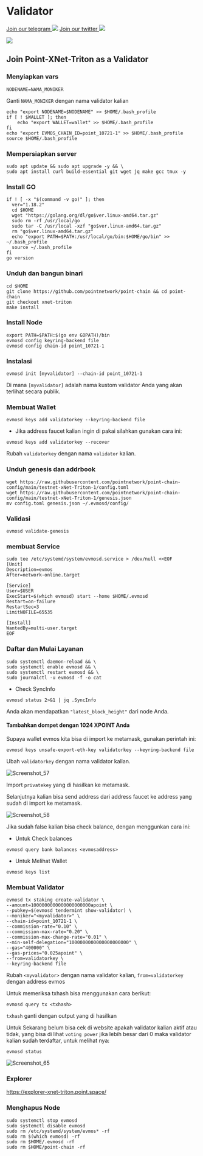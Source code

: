 # Validator

[Join our telegram ![](https://user-images.githubusercontent.com/50621007/183283867-56b4d69f-bc6e-4939-b00a-72aa019d1aea.png)](https://t.me/BeritaCryptoo) [Join our twitter ![](https://user-images.githubusercontent.com/108946833/184274157-08210464-fa03-493d-b01c-2420c67a524f.jpg)](https://twitter.com/BeritaCryptoo)

![](https://user-images.githubusercontent.com/108946833/185566136-53e35398-2c9c-4eb3-99af-b93d150ab885.jpg)

## Join Point-XNet-Triton as a Validator

### Menyiapkan vars

```
NODENAME=NAMA_MONIKER
```

Ganti `NAMA_MONIKER` dengan nama validator kalian

```
echo "export NODENAME=$NODENAME" >> $HOME/.bash_profile
if [ ! $WALLET ]; then
	echo "export WALLET=wallet" >> $HOME/.bash_profile
fi
echo "export EVMOS_CHAIN_ID=point_10721-1" >> $HOME/.bash_profile
source $HOME/.bash_profile
```

### Mempersiapkan server

```
sudo apt update && sudo apt upgrade -y && \
sudo apt install curl build-essential git wget jq make gcc tmux -y
```

### Install GO

```
if ! [ -x "$(command -v go)" ]; then
  ver="1.18.2"
  cd $HOME
  wget "https://golang.org/dl/go$ver.linux-amd64.tar.gz"
  sudo rm -rf /usr/local/go
  sudo tar -C /usr/local -xzf "go$ver.linux-amd64.tar.gz"
  rm "go$ver.linux-amd64.tar.gz"
  echo "export PATH=$PATH:/usr/local/go/bin:$HOME/go/bin" >> ~/.bash_profile
  source ~/.bash_profile
fi
go version
```

### Unduh dan bangun binari

```
cd $HOME
git clone https://github.com/pointnetwork/point-chain && cd point-chain
git checkout xnet-triton
make install
```

### Install Node

```
export PATH=$PATH:$(go env GOPATH)/bin
evmosd config keyring-backend file
evmosd config chain-id point_10721-1
```

### Instalasi

```
evmosd init [myvalidator] --chain-id point_10721-1
```

Di mana `[myvalidator]` adalah nama kustom validator Anda yang akan terlihat secara publik.

### Membuat Wallet

```
evmosd keys add validatorkey --keyring-backend file
```

* Jika address faucet kalian ingin di pakai silahkan gunakan cara ini:

```
evmosd keys add validatorkey --recover
```

Rubah `validatorkey` dengan nama `validator` kalian.

### Unduh genesis dan addrbook

```
wget https://raw.githubusercontent.com/pointnetwork/point-chain-config/main/testnet-xNet-Triton-1/config.toml
wget https://raw.githubusercontent.com/pointnetwork/point-chain-config/main/testnet-xNet-Triton-1/genesis.json
mv config.toml genesis.json ~/.evmosd/config/
```

### Validasi

```
evmosd validate-genesis
```

### membuat Service

```
sudo tee /etc/systemd/system/evmosd.service > /dev/null <<EOF
[Unit]
Description=evmos
After=network-online.target

[Service]
User=$USER
ExecStart=$(which evmosd) start --home $HOME/.evmosd
Restart=on-failure
RestartSec=3
LimitNOFILE=65535

[Install]
WantedBy=multi-user.target
EOF
```

### Daftar dan Mulai Layanan

```
sudo systemctl daemon-reload && \
sudo systemctl enable evmosd && \
sudo systemctl restart evmosd && \
sudo journalctl -u evmosd -f -o cat
```

* Check SyncInfo

```
evmosd status 2>&1 | jq .SyncInfo
```

Anda akan mendapatkan `"latest_block_height"` dari node Anda.

#### Tambahkan dompet dengan 1024 XPOINT Anda

Supaya wallet evmos kita bisa di import ke metamask, gunakan perintah ini:

```
evmosd keys unsafe-export-eth-key validatorkey --keyring-backend file
```

Ubah `validatorkey` dengan nama validator kalian.

![Screenshot\_57](https://user-images.githubusercontent.com/108946833/185661523-a65e0667-13d5-4be7-b4ea-870405734b38.png)

Import `privatekey` yang di hasilkan ke metamask.

Selanjutnya kalian bisa send address dari address faucet ke address yang sudah di import ke metamask.

![Screenshot\_58](https://user-images.githubusercontent.com/108946833/185662187-4098dbde-c35f-4015-94a2-7689c837bac9.png)

Jika sudah false kalian bisa check balance, dengan menggunkan cara ini:

* Untuk Check balances

```
evmosd query bank balances <evmosaddress>
```

* Untuk Melihat Wallet

```
evmosd keys list
```

### Membuat Validator

```
evmosd tx staking create-validator \
--amount=1000000000000000000000apoint \
--pubkey=$(evmosd tendermint show-validator) \
--moniker="<myvalidator>" \
--chain-id=point_10721-1 \
--commission-rate="0.10" \
--commission-max-rate="0.20" \
--commission-max-change-rate="0.01" \
--min-self-delegation="1000000000000000000000" \
--gas="400000" \
--gas-prices="0.025apoint" \
--from=validatorkey \
--keyring-backend file
```

Rubah `<myvalidator>` dengan nama validator kalian, `from=validatorkey` dengan address evmos

Untuk memeriksa txhash bisa menggunakan cara berikut:

```
evmosd query tx <txhash>
```

`txhash` ganti dengan output yang di hasilkan

Untuk Sekarang belum bisa cek di website apakah validator kalian aktif atau tidak, yang bisa di lihat `voting power` jika lebih besar dari 0 maka validator kalian sudah terdaftar, untuk melihat nya:

```
evmosd status
```

![Screenshot\_65](https://user-images.githubusercontent.com/108946833/185779191-4e3c516d-4f41-4433-bfba-8c20e804596c.png)

### Explorer

https://explorer-xnet-triton.point.space/

### Menghapus Node

```
sudo systemctl stop evmosd
sudo systemctl disable evmosd
sudo rm /etc/systemd/system/evmos* -rf
sudo rm $(which evmosd) -rf
sudo rm $HOME/.evmosd -rf
sudo rm $HOME/point-chain -rf
```
